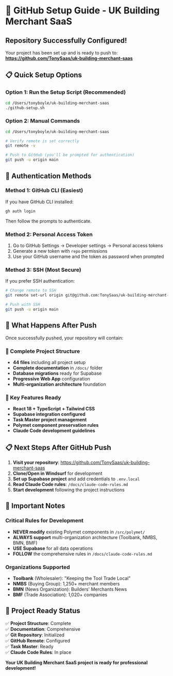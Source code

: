 # 🚀 GitHub Setup Guide - UK Building Merchant SaaS

## Repository Successfully Configured!

Your project has been set up and is ready to push to:
**https://github.com/TonySaas/uk-building-merchant-saas**

## 📋 Quick Setup Options

### Option 1: Run the Setup Script (Recommended)
```bash
cd /Users/tonyboyle/uk-building-merchant-saas
./github-setup.sh
```

### Option 2: Manual Commands
```bash
cd /Users/tonyboyle/uk-building-merchant-saas

# Verify remote is set correctly
git remote -v

# Push to GitHub (you'll be prompted for authentication)
git push -u origin main
```

## 🔐 Authentication Methods

### Method 1: GitHub CLI (Easiest)
If you have GitHub CLI installed:
```bash
gh auth login
```
Then follow the prompts to authenticate.

### Method 2: Personal Access Token
1. Go to GitHub Settings → Developer settings → Personal access tokens
2. Generate a new token with `repo` permissions
3. Use your GitHub username and the token as password when prompted

### Method 3: SSH (Most Secure)
If you prefer SSH authentication:
```bash
# Change remote to SSH
git remote set-url origin git@github.com:TonySaas/uk-building-merchant-saas.git

# Push with SSH
git push -u origin main
```

## 🎯 What Happens After Push

Once successfully pushed, your repository will contain:

### 📁 Complete Project Structure
- **44 files** including all project setup
- **Complete documentation** in `/docs/` folder
- **Database migrations** ready for Supabase
- **Progressive Web App** configuration
- **Multi-organization architecture** foundation

### 🔧 Key Features Ready
- **React 18 + TypeScript + Tailwind CSS**
- **Supabase integration configured**
- **Task Master project management**
- **Polymet component preservation rules**
- **Claude Code development guidelines**

## 📋 Next Steps After GitHub Push

1. **Visit your repository**: https://github.com/TonySaas/uk-building-merchant-saas
2. **Clone/Open in Windsurf** for development
3. **Set up Supabase project** and add credentials to `.env.local`
4. **Read Claude Code rules**: `/docs/claude-code-rules.md`
5. **Start development** following the project instructions

## 🚨 Important Notes

### Critical Rules for Development
- **NEVER modify** existing Polymet components in `/src/polymet/`
- **ALWAYS support** multi-organization architecture (Toolbank, NMBS, BMN, BMF)
- **USE Supabase** for all data operations
- **FOLLOW** the comprehensive rules in `/docs/claude-code-rules.md`

### Organizations Supported
- **Toolbank** (Wholesaler): "Keeping the Tool Trade Local"
- **NMBS** (Buying Group): 1,250+ merchant members
- **BMN** (News Organization): Builders' Merchants News  
- **BMF** (Trade Association): 1,020+ companies

## 🎉 Project Ready Status

✅ **Project Structure**: Complete  
✅ **Documentation**: Comprehensive  
✅ **Git Repository**: Initialized  
✅ **GitHub Remote**: Configured  
✅ **Task Master**: Ready  
✅ **Claude Code Rules**: In place  

**Your UK Building Merchant SaaS project is ready for professional development!**